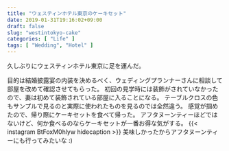 ```yaml
---
title: "ウェスティンホテル東京のケーキセット"
date: 2019-01-31T19:16:02+09:00
draft: false
slug: "westintokyo-cake"
categories: [ "Life" ]
tags: [ "Wedding", "Hotel" ]
---
```


久しぶりにウェスティンホテル東京に足を運んだ。
<!--more-->
目的は結婚披露宴の内装を決めるべく、ウェディングプランナーさんに相談して部屋を改めて確認させてもらった。
初回の見学時には装飾がされていなかったので、妻は初めて装飾されている部屋に入ることになる。
テーブルクロスの色もサンプルで見るのと実際に使われたものを見るのでは全然違う。
感覚が掴めたので、帰り際にケーキセットを食べて帰った。
アフタヌーンティーほどではないけど、何か食べるのならケーキセットが一番お得な気がする。
{{< instagram BtFoxM0hlyw hidecaption >}}
美味しかったからアフタヌーンティーにも行ってみたいな :)
